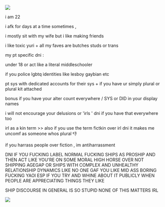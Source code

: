 ![](https://i.postimg.cc/s2KMvVYp/ramattra-ramattra-princess.gif)

i am 22 

i afk for days at a time sometimes , 

i mostly sit with my wife but i like making friends 

i like toxic yuri + all my faves are butches studs or trans



my pt specific dni : 

under 18  or act like a literal middleschooler 

if you police lgbtq identities like lesboy gaybian etc 

pt sys with dedicated accounts for their sys + if you have ur simply plural or plural kit attached 

bonus if you have your alter count everywhere  /  SYS or DID in your display names 

i will not encourage your delusions or 'irls ' dni if you have that everywhere too

irl as a kin term >>
also if you use the term fictkin over irl dni it makes me uncomf as someone whos plural 👎

if you harrass people over fiction ,  im antiharrassment 

DNI IF YOU FUCKING LABEL NORMAL FUCKING SHIPS AS PROSHIP AND THEN ACT LIKE YOU'RE ON SOME MORAL HIGH HORSE OVER NOT SHIPPING AGEGAP OR SHIPS WITH COMPLEX AND UNHEALTHY RELATIONSHIP DYNAMICS LIKE NO ONE GAF YOU LIKE MID ASS BORING FUCKING YAOI ESP IF YOU TRY AND WHINE ABOUT IT PUBLICLY WHEN PEOPLE ARE APPRECIATING THINGS THEY LIKE 

SHIP DISCOURSE IN GENERAL IS SO STUPID NONE OF THIS MATTERS IRL


![](https://i.postimg.cc/FHB6YWjR/IMG-5823.jpg) 

